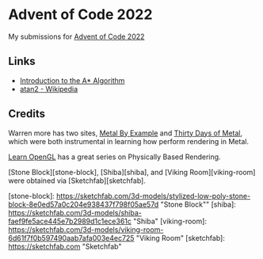 # Advent of Code 2022

My submissions for [Advent of Code 2022](https://adventofcode.com)

## Links

* [Introduction to the A* Algorithm](https://www.redblobgames.com/pathfinding/a-star/introduction.html)
* [atan2 - Wikipedia](https://en.wikipedia.org/wiki/Atan2)

## Credits

Warren more has two sites, [Metal By Example][metal-by-example] and [Thirty Days of Metal][thirty-days-of-metal], which
were both instrumental in learning how perform rendering in Metal.

[Learn OpenGL][learn-opengl] has a great series on Physically Based Rendering.

[Stone Block][stone-block], [Shiba][shiba], and [Viking Room][viking-room] were obtained via [Sketchfab][sketchfab].

  [metal-by-example]: https://metalbyexample.com "Metal by Example"
  [thirty-days-of-metal]: https://medium.com/@warrenm "Warren More - Medium"
  [learn-opengl]: https://learnopengl.com/PBR/Theory "Learn OpenGL PBR Theory"
  [stone-block]: https://sketchfab.com/3d-models/stylized-low-poly-stone-block-8e0ed57a0c204e938437f798f05ae57d "Stone Block""
  [shiba]: https://sketchfab.com/3d-models/shiba-faef9fe5ace445e7b2989d1c1ece361c "Shiba"
  [viking-room]: https://sketchfab.com/3d-models/viking-room-6d61f7f0b597490aab7afa003e4ec725 "Viking Room"
  [sketchfab]: https://sketchfab.com "Sketchfab"
